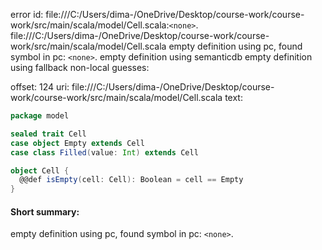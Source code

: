 error id: file:///C:/Users/dima-/OneDrive/Desktop/course-work/course-work/src/main/scala/model/Cell.scala:`<none>`.
file:///C:/Users/dima-/OneDrive/Desktop/course-work/course-work/src/main/scala/model/Cell.scala
empty definition using pc, found symbol in pc: `<none>`.
empty definition using semanticdb
empty definition using fallback
non-local guesses:

offset: 124
uri: file:///C:/Users/dima-/OneDrive/Desktop/course-work/course-work/src/main/scala/model/Cell.scala
text:
```scala
package model

sealed trait Cell
case object Empty extends Cell
case class Filled(value: Int) extends Cell

object Cell {
  @@def isEmpty(cell: Cell): Boolean = cell == Empty
}


```


#### Short summary: 

empty definition using pc, found symbol in pc: `<none>`.